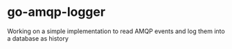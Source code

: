 # go-amqp-logger
Working on a simple implementation to read AMQP events and log them into a database as history
